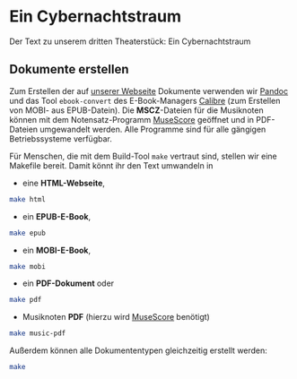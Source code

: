 Ein Cybernachtstraum
====================

Der Text zu unserem dritten Theaterstück: Ein Cybernachtstraum

## Dokumente erstellen
Zum Erstellen der auf [unserer Webseite][Docs] Dokumente verwenden wir
[Pandoc] und das Tool `ebook-convert` des E-Book-Managers [Calibre][Calibre]
(zum Erstellen von MOBI- aus EPUB-Datein). Die **MSCZ**-Dateien für die
Musiknoten können mit dem Notensatz-Programm [MuseScore] geöffnet und in
PDF-Dateien umgewandelt werden. Alle Programme sind für alle gängigen
Betriebssysteme verfügbar.

Für Menschen, die mit dem Build-Tool `make` vertraut sind, stellen wir eine
Makefile bereit. Damit könnt ihr den Text umwandeln in

* eine **HTML-Webseite**,

```bash
make html
```

* ein **EPUB-E-Book**,

```bash
make epub
```

* ein **MOBI-E-Book**,

```bash
make mobi
```

* ein **PDF-Dokument** oder 

```bash
make pdf
```

* Musiknoten **PDF** (hierzu wird [MuseScore] benötigt)

```bash
make music-pdf
```

Außerdem können alle Dokumententypen gleichzeitig erstellt werden:

```bash
make
```

[Docs]: http://www.c-base.org/projects/c-atre/?page_id=425#lizenz-und-download
[Pandoc]: http://johnmacfarlane.net/pandoc/
[Calibre]: http://calibre-ebook.com/
[MuseScore]: https://musescore.com/
[LibreOffice]: https://de.libreoffice.org/
